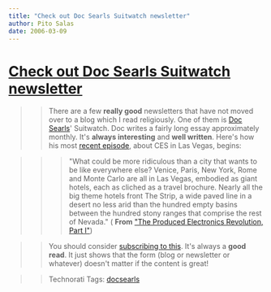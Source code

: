 ```yaml
---
title: "Check out Doc Searls Suitwatch newsletter"
author: Pito Salas
date: 2006-03-09
---
```

# [Check out Doc Searls Suitwatch newsletter](None)



>>

>> There are a few **really good** newsletters that have not moved over to a
blog which I read religiously. One of them is [Doc
Searls](<http://doc.weblogs.com/>)' Suitwatch. Doc writes a fairly long essay
approximately monthly. It's **always interesting** and **well written**.
Here's how his most [recent
episode](<http://lists.ssc.com/pipermail/suitwatch/2006-February.txt>), about
CES in Las Vegas, begins:

>>

>>> "What could be more ridiculous than a city that wants to be like
everywhere else? Venice, Paris, New York, Rome and Monte Carlo are all in Las
Vegas, embodied as giant hotels, each as cliched as a travel brochure. Nearly
all the big theme hotels front The Strip, a wide paved line in a desert no
less arid than the hundred empty basins between the hundred stony ranges that
comprise the rest of Nevada." ( **From** ["The Produced Electronics
Revolution, Part
I"](<http://lists.ssc.com/pipermail/suitwatch/2006-February.txt>))

>>

>> You should consider [subscribing to
this](<http://lists.ssc.com/mailman/listinfo/suitwatch>). It's always a **good
read**. It just shows that the form (blog or newsletter or whatever) doesn't
matter if the content is great!

>>

>> Technorati Tags: [docsearls](<http://www.technorati.com/tag/docsearls>)


